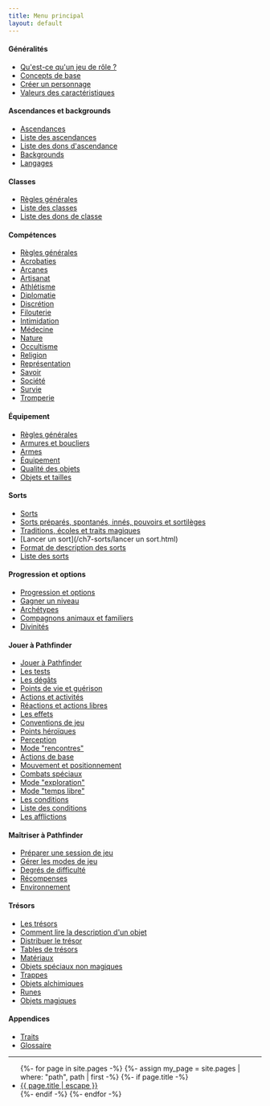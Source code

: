 ```yaml
---
title: Menu principal
layout: default
---
```


#### Généralités

* <a href="{{ '/ch1-généralités/qu-est-ce-qu-un-jdr.html' | relative_url }}">Qu'est-ce qu'un jeu de rôle ?</a>
* <a href="{{ '/ch1-généralités/concepts-de-base.html' | relative_url }}">Concepts de base</a>
* <a href="{{ '/ch1-généralités/créer-un-personnage.html' | relative_url }}">Créer un personnage</a>
* <a href="{{ '/ch1-généralités/valeurs-des-caractéristiques.html' | relative_url }}">Valeurs des caractéristiques</a>

#### Ascendances et backgrounds

* <a href="{{ '/ch2-ascendances-et-backgrounds/ascendances.html' | relative_url }}">Ascendances</a>
* <a href="{{ '/ch2-ascendances-et-backgrounds/liste-des-ascendances.html' | relative_url }}">Liste des ascendances</a>
* <a href="{{ '/ch2-ascendances-et-backgrounds/liste-des-dons-ascendance.html' | relative_url }}">Liste des dons d'ascendance</a>
* <a href="{{ '/ch2-ascendances-et-backgrounds/backgrounds.html' | relative_url }}">Backgrounds</a>
* <a href="{{ '/ch2-ascendances-et-backgrounds/langages.html' | relative_url }}">Langages</a>

#### Classes

* <a href="{{ '/ch3-classes/classes.html' | relative_url }}">Règles générales</a>
* <a href="{{ '/ch3-classes/liste-des-classes.html' | relative_url }}">Liste des classes</a>
* <a href="{{ '/ch3-classes/liste-des-dons-classe.html' | relative_url }}">Liste des dons de classe</a>

#### Compétences

* <a href="{{ '/ch4-compétences/compétences.html' | relative_url }}">Règles générales</a>
* <a href="{{ '/ch4-compétences/acrobaties.html' | relative_url }}">Acrobaties</a>
* <a href="{{ '/ch4-compétences/arcanes.html' | relative_url }}">Arcanes</a>
* <a href="{{ '/ch4-compétences/artisanat.html' | relative_url }}">Artisanat</a>
* <a href="{{ '/ch4-compétences/athlétisme.html' | relative_url }}">Athlétisme</a>
* <a href="{{ '/ch4-compétences/diplomatie.html' | relative_url }}">Diplomatie</a>
* <a href="{{ '/ch4-compétences/discrétion.html' | relative_url }}">Discrétion</a>
* <a href="{{ '/ch4-compétences/filouterie.html' | relative_url }}">Filouterie</a>
* <a href="{{ '/ch4-compétences/intimidation.html' | relative_url }}">Intimidation</a>
* <a href="{{ '/ch4-compétences/médecine.html' | relative_url }}">Médecine</a>
* <a href="{{ '/ch4-compétences/nature.html' | relative_url }}">Nature</a>
* <a href="{{ '/ch4-compétences/occultisme.html' | relative_url }}">Occultisme</a>
* <a href="{{ '/ch4-compétences/religion.html' | relative_url }}">Religion</a>
* <a href="{{ '/ch4-compétences/représentation.html' | relative_url }}">Représentation</a>
* <a href="{{ '/ch4-compétences/savoir.html' | relative_url }}">Savoir</a>
* <a href="{{ '/ch4-compétences/société.html' | relative_url }}">Société</a>
* <a href="{{ '/ch4-compétences/survie.html' | relative_url }}">Survie</a>
* <a href="{{ '/ch4-compétences/tromperie.html' | relative_url }}">Tromperie</a>

#### Équipement

* [Règles générales](/ch6-équipement/règles-générales.html)
* [Armures et boucliers](/ch6-équipement/armures-et-boucliers.html)
* [Armes](/ch6-équipement/armes.html)
* [Équipement](/ch6-équipement/équipement.html)
* [Qualité des objets](/ch6-équipement/qualité-des-objets.html)
* [Objets et tailles](/ch6-équipement/objets-et-tailles.html)

#### Sorts 

* [Sorts](/ch7-sorts/sorts.html)
* [Sorts préparés, spontanés, innés, pouvoirs et sortilèges](/ch7-sorts/types-de-sorts.html)
* [Traditions, écoles et traits magiques](/ch7-sorts/traditions-écoles-traits.html)
* [Lancer un sort](/ch7-sorts/lancer un sort.html)
* [Format de description des sorts](/ch7-sorts/description-des-sorts.html)
* [Liste des sorts](/ch7-sorts/liste-des-sorts.html)

#### Progression et options

* [Progression et options](/ch8-progression-et-options/progression-et-options.html)
* [Gagner un niveau](/ch8-progression-et-options/gagner-un-niveau.html)
* [Archétypes](/ch8-progression-et-options/archétypes.html)
* [Compagnons animaux et familiers](/ch8-progression-et-options/compagnons-animaux.html)
* [Divinités](/ch8-progression-et-options/divinités.html)

#### Jouer à Pathfinder

* <a href="{{ '/ch9-jouer-à-pathfinder/jouer-à-pathfinder.html' | relative_url }}">Jouer à Pathfinder</a>
* <a href="{{ '/ch9-jouer-à-pathfinder/tests.html' | relative_url }}">Les tests</a>
* <a href="{{ '/ch9-jouer-à-pathfinder/dégâts.html' | relative_url }}">Les dégâts</a>
* <a href="{{ '/ch9-jouer-à-pathfinder/points-de-vie-et-guérison.html' | relative_url }}">Points de vie et guérison</a>
* <a href="{{ '/ch9-jouer-à-pathfinder/actions-et-activités.html' | relative_url }}">Actions et activités</a>
* <a href="{{ '/ch9-jouer-à-pathfinder/réactions-et-actions-libres.html' | relative_url }}">Réactions et actions libres</a>
* <a href="{{ '/ch9-jouer-à-pathfinder/effets.html' | relative_url }}">Les effets</a>
* <a href="{{ '/ch9-jouer-à-pathfinder/conventions-de-jeu.html' | relative_url }}">Conventions de jeu</a>
* <a href="{{ '/ch9-jouer-à-pathfinder/points-héroïques.html' | relative_url }}">Points héroïques</a>
* <a href="{{ '/ch9-jouer-à-pathfinder/perception.html' | relative_url }}">Perception</a>
* <a href="{{ '/ch9-jouer-à-pathfinder/mode-rencontres.html' | relative_url }}">Mode "rencontres"</a>
* <a href="{{ '/ch9-jouer-à-pathfinder/actions-de-base.html' | relative_url }}">Actions de base</a>
* <a href="{{ '/ch9-jouer-à-pathfinder/mouvement-et-positionnement.html' | relative_url }}">Mouvement et positionnement</a>
* <a href="{{ '/ch9-jouer-à-pathfinder/combats-spéciaux.html' | relative_url }}">Combats spéciaux</a>
* <a href="{{ '/ch9-jouer-à-pathfinder/mode-exploration.html' | relative_url }}">Mode "exploration"</a>
* <a href="{{ '/ch9-jouer-à-pathfinder/mode-temps-libre.html' | relative_url }}">Mode "temps libre"</a>
* <a href="{{ '/ch9-jouer-à-pathfinder/conditions.html' | relative_url }}">Les conditions</a>
* <a href="{{ '/ch9-jouer-à-pathfinder/liste-des-conditions.html' | relative_url }}">Liste des conditions</a>
* <a href="{{ '/ch9-jouer-à-pathfinder/afflictions.html' | relative_url }}">Les afflictions</a>

#### Maîtriser à Pathfinder

* [Préparer une session de jeu](/ch10-maîtriser-à-pathfinder/préparer-une-session-de-jeu.html)
* [Gérer les modes de jeu](/ch10-maîtriser-à-pathfinder/gérer-les-modes-de-jeu.html)
* [Degrés de difficulté](/ch10-maîtriser-à-pathfinder/degrés-de-difficulté.html)
* [Récompenses](/ch10-maîtriser-à-pathfinder/récompenses.html)
* [Environnement](/ch10-maîtriser-à-pathfinder/environnement.html)

#### Trésors

* [Les trésors](/ch11-trésors/trésors.html)
* [Comment lire la description d'un objet](comment-lire-la-description-d'un-objet.html)
* [Distribuer le trésor](/ch11-trésors/distribuer-le-trésor.html)
* [Tables de trésors](/ch11-trésors/tables-de-trésors.html)
* [Matériaux](/ch11-trésors/matériaux.html)
* [Objets spéciaux non magiques](/ch11-trésors/objets-spéciaux-non-magiques.html)
* [Trappes](/ch11-trésors/trappes.html)
* [Objets alchimiques](/ch11-trésors/objets-alchimiques.html)
* [Runes](/ch11-trésors/runes.html)
* [Objets magiques](/ch11-trésors/objets-magiques.html)



#### Appendices

* <a href="{{ '/appendices/traits.html' | relative_url }}">Traits</a>
* <a href="{{ '/appendices/glossaire.html' | relative_url }}">Glossaire</a>


---

<ul class="trigger">
    {%- for page in site.pages -%}
    {%- assign my_page = site.pages | where: "path", path | first -%}
    {%- if page.title -%}        
    <li><a href="{{ page.url | relative_url }}">{{ page.title | escape }}</a></li>
    {%- endif -%}
    {%- endfor -%}
</ul>

